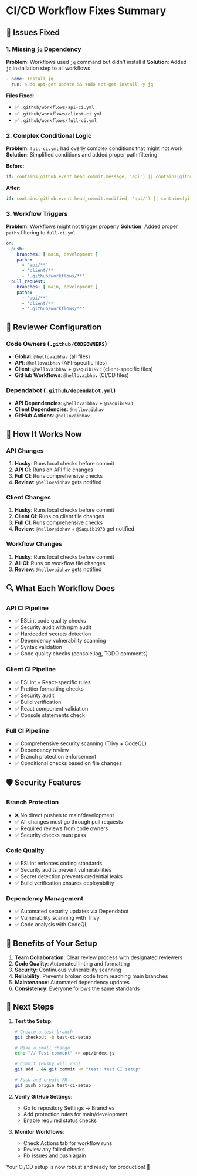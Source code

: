# CI/CD Workflow Fixes Summary

## 🔧 **Issues Fixed**

### 1. **Missing `jq` Dependency**
**Problem**: Workflows used `jq` command but didn't install it
**Solution**: Added `jq` installation step to all workflows

```yaml
- name: Install jq
  run: sudo apt-get update && sudo apt-get install -y jq
```

**Files Fixed**:
- ✅ `.github/workflows/api-ci.yml`
- ✅ `.github/workflows/client-ci.yml`
- ✅ `.github/workflows/full-ci.yml`

### 2. **Complex Conditional Logic**
**Problem**: `full-ci.yml` had overly complex conditions that might not work
**Solution**: Simplified conditions and added proper path filtering

**Before**:
```yaml
if: contains(github.event.head_commit.message, 'api') || contains(github.event.head_commit.message, 'API') || github.event_name == 'pull_request'
```

**After**:
```yaml
if: contains(github.event.head_commit.modified, 'api/') || contains(github.event.head_commit.added, 'api/') || github.event_name == 'pull_request'
```

### 3. **Workflow Triggers**
**Problem**: Workflows might not trigger properly
**Solution**: Added proper `paths` filtering to `full-ci.yml`

```yaml
on:
  push:
    branches: [ main, development ]
    paths:
      - 'api/**'
      - 'client/**'
      - '.github/workflows/**'
  pull_request:
    branches: [ main, development ]
    paths:
      - 'api/**'
      - 'client/**'
      - '.github/workflows/**'
```

## 🎯 **Reviewer Configuration**

### **Code Owners** (`.github/CODEOWNERS`)
- **Global**: `@hellovaibhav` (all files)
- **API**: `@hellovaibhav` (API-specific files)
- **Client**: `@hellovaibhav` + `@Saquib1973` (client-specific files)
- **GitHub Workflows**: `@hellovaibhav` (CI/CD files)

### **Dependabot** (`.github/dependabot.yml`)
- **API Dependencies**: `@hellovaibhav` + `@Saquib1973`
- **Client Dependencies**: `@hellovaibhav`
- **GitHub Actions**: `@hellovaibhav`

## 🚀 **How It Works Now**

### **API Changes**
1. **Husky**: Runs local checks before commit
2. **API CI**: Runs on API file changes
3. **Full CI**: Runs comprehensive checks
4. **Review**: `@hellovaibhav` gets notified

### **Client Changes**
1. **Husky**: Runs local checks before commit
2. **Client CI**: Runs on client file changes
3. **Full CI**: Runs comprehensive checks
4. **Review**: `@hellovaibhav` + `@Saquib1973` get notified

### **Workflow Changes**
1. **Husky**: Runs local checks before commit
2. **All CI**: Runs on workflow file changes
3. **Review**: `@hellovaibhav` gets notified

## 🔍 **What Each Workflow Does**

### **API CI Pipeline**
- ✅ ESLint code quality checks
- ✅ Security audit with npm audit
- ✅ Hardcoded secrets detection
- ✅ Dependency vulnerability scanning
- ✅ Syntax validation
- ✅ Code quality checks (console.log, TODO comments)

### **Client CI Pipeline**
- ✅ ESLint + React-specific rules
- ✅ Prettier formatting checks
- ✅ Security audit
- ✅ Build verification
- ✅ React component validation
- ✅ Console statements check

### **Full CI Pipeline**
- ✅ Comprehensive security scanning (Trivy + CodeQL)
- ✅ Dependency review
- ✅ Branch protection enforcement
- ✅ Conditional checks based on file changes

## 🛡️ **Security Features**

### **Branch Protection**
- ❌ No direct pushes to main/development
- ✅ All changes must go through pull requests
- ✅ Required reviews from code owners
- ✅ Security checks must pass

### **Code Quality**
- ✅ ESLint enforces coding standards
- ✅ Security audits prevent vulnerabilities
- ✅ Secret detection prevents credential leaks
- ✅ Build verification ensures deployability

### **Dependency Management**
- ✅ Automated security updates via Dependabot
- ✅ Vulnerability scanning with Trivy
- ✅ Code analysis with CodeQL

## 🎉 **Benefits of Your Setup**

1. **Team Collaboration**: Clear review process with designated reviewers
2. **Code Quality**: Automated linting and formatting
3. **Security**: Continuous vulnerability scanning
4. **Reliability**: Prevents broken code from reaching main branches
5. **Maintenance**: Automated dependency updates
6. **Consistency**: Everyone follows the same standards

## 🚀 **Next Steps**

1. **Test the Setup**:
   ```bash
   # Create a test branch
   git checkout -b test-ci-setup
   
   # Make a small change
   echo "// Test comment" >> api/index.js
   
   # Commit (Husky will run)
   git add . && git commit -m "test: test CI setup"
   
   # Push and create PR
   git push origin test-ci-setup
   ```

2. **Verify GitHub Settings**:
   - Go to repository Settings → Branches
   - Add protection rules for main/development
   - Enable required status checks

3. **Monitor Workflows**:
   - Check Actions tab for workflow runs
   - Review any failed checks
   - Fix issues and push again

Your CI/CD setup is now robust and ready for production! 🎉
